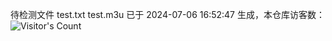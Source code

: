 待检测文件 test.txt test.m3u 已于 2024-07-06 16:52:47 生成，本仓库访客数：![Visitor's Count](https://profile-counter.glitch.me/pxiptv_TV/count.svg)
